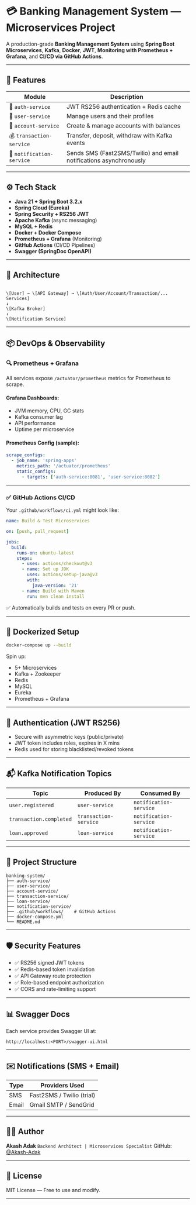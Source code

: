 
# 💳 Banking Management System — Microservices Project

A production-grade **Banking Management System** using **Spring Boot Microservices**, **Kafka**, **Docker**, **JWT**, **Monitoring with Prometheus + Grafana**, and **CI/CD via GitHub Actions**.

---

## 🚀 Features

| Module             | Description                                                              |
|--------------------|--------------------------------------------------------------------------|
| 🔐 `auth-service`     | JWT RS256 authentication + Redis cache                                |
| 👤 `user-service`     | Manage users and their profiles                                        |
| 💼 `account-service`  | Create & manage accounts with balances                                 |
| 💰 `transaction-service` | Transfer, deposit, withdraw with Kafka events                     |
| 📢 `notification-service` | Sends SMS (Fast2SMS/Twilio) and email notifications asynchronously |


---

## ⚙️ Tech Stack

- **Java 21 + Spring Boot 3.2.x**
- **Spring Cloud (Eureka)**
- **Spring Security + RS256 JWT**
- **Apache Kafka** (async messaging)
- **MySQL + Redis**
- **Docker + Docker Compose**
- **Prometheus + Grafana** (Monitoring)
- **GitHub Actions** (CI/CD Pipelines)
- **Swagger (SpringDoc OpenAPI)**

---

## 🧭 Architecture

```

\[User] → \[API Gateway] → \[Auth/User/Account/Transaction/... Services]
↓
\[Kafka Broker]
↓
\[Notification Service]

````

---

## 📦 DevOps & Observability

### 🔍 Prometheus + Grafana
All services expose `/actuator/prometheus` metrics for Prometheus to scrape.

#### Grafana Dashboards:
- JVM memory, CPU, GC stats
- Kafka consumer lag
- API performance
- Uptime per microservice

#### Prometheus Config (sample):
```yaml
scrape_configs:
  - job_name: 'spring-apps'
    metrics_path: '/actuator/prometheus'
    static_configs:
      - targets: ['auth-service:8081', 'user-service:8082']
````

---

### ✅ GitHub Actions CI/CD

Your `.github/workflows/ci.yml` might look like:

```yaml
name: Build & Test Microservices

on: [push, pull_request]

jobs:
  build:
    runs-on: ubuntu-latest
    steps:
      - uses: actions/checkout@v3
      - name: Set up JDK
        uses: actions/setup-java@v3
        with:
          java-version: '21'
      - name: Build with Maven
        run: mvn clean install
```

✅ Automatically builds and tests on every PR or push.

---

## 🐳 Dockerized Setup

```bash
docker-compose up --build
```

Spin up:

* 5+ Microservices
* Kafka + Zookeeper
* Redis
* MySQL
* Eureka
* Prometheus + Grafana

---

## 🔐 Authentication (JWT RS256)

* Secure with asymmetric keys (public/private)
* JWT token includes roles, expires in X mins
* Redis used for storing blacklisted/revoked tokens

---

## 📬 Kafka Notification Topics

| Topic                   | Produced By           | Consumed By            |
| ----------------------- | --------------------- | ---------------------- |
| `user.registered`       | `user-service`        | `notification-service` |
| `transaction.completed` | `transaction-service` | `notification-service` |
| `loan.approved`         | `loan-service`        | `notification-service` |

---

## 📁 Project Structure

```
banking-system/
├── auth-service/
├── user-service/
├── account-service/
├── transaction-service/
├── loan-service/
├── notification-service/
├── .github/workflows/    # GitHub Actions
├── docker-compose.yml
└── README.md
```

---

## 🛡️ Security Features

* ✅ RS256 signed JWT tokens
* ✅ Redis-based token invalidation
* ✅ API Gateway route protection
* ✅ Role-based endpoint authorization
* ✅ CORS and rate-limiting support

---

## 📊 Swagger Docs

Each service provides Swagger UI at:

```
http://localhost:<PORT>/swagger-ui.html
```

---

## ✉️ Notifications (SMS + Email)

| Type  | Providers Used            |
| ----- | ------------------------- |
| SMS   | Fast2SMS / Twilio (trial) |
| Email | Gmail SMTP / SendGrid     |

---

## 🧑‍💻 Author

**Akash Adak**
`Backend Architect | Microservices Specialist`
GitHub: [@Akash-Adak](https://github.com/Akash-Adak)

---

## 📜 License

MIT License — Free to use and modify.

---


